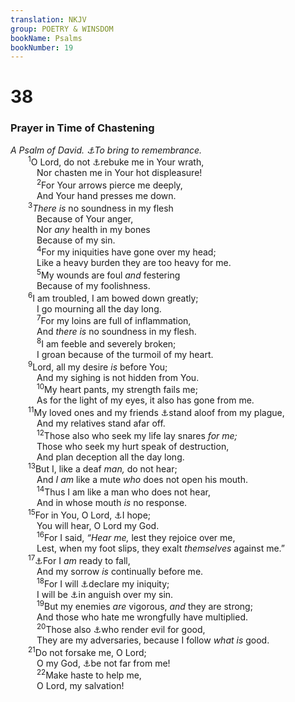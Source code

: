 ```yaml
---
translation: NKJV
group: POETRY & WINSDOM
bookName: Psalms 
bookNumber: 19
---
```


<div class="title"><h1>38</h1><h3>Prayer in Time of Chastening</h3><i>A Psalm of David. <a data-toggle="tooltip" data-placement="bottom" title="Ps. 70:title">⚓</a>To bring to remembrance.</i></div>
<span class="verse thi_38_1">  <sup>1</sup>O Lord, do not <a data-toggle="tooltip" data-placement="bottom" title="Ps. 6:1">⚓</a>rebuke me in Your wrath,<br/>   Nor chasten me in Your hot displeasure!<br/></span>
<span class="verse thi_38_2">   <sup>2</sup>For Your arrows pierce me deeply,<br/>   And Your hand presses me down.<br/></span>
<span class="verse thi_38_3">  <sup>3</sup><i>There</i> <i>is</i> no soundness in my flesh<br/>   Because of Your anger,<br/>   Nor <i>any</i> health in my bones<br/>   Because of my sin.<br/></span>
<span class="verse thi_38_4">   <sup>4</sup>For my iniquities have gone over my head;<br/>   Like a heavy burden they are too heavy for me.<br/></span>
<span class="verse thi_38_5">   <sup>5</sup>My wounds are foul <i>and</i> festering<br/>   Because of my foolishness.<br/></span>
<span class="verse thi_38_6">  <sup>6</sup>I am troubled, I am bowed down greatly;<br/>   I go mourning all the day long.<br/></span>
<span class="verse thi_38_7">   <sup>7</sup>For my loins are full of inflammation,<br/>   And <i>there</i> <i>is</i> no soundness in my flesh.<br/></span>
<span class="verse thi_38_8">   <sup>8</sup>I am feeble and severely broken;<br/>   I groan because of the turmoil of my heart.<br/></span>
<span class="verse thi_38_9">  <sup>9</sup>Lord, all my desire <i>is</i> before You;<br/>   And my sighing is not hidden from You.<br/></span>
<span class="verse thi_38_10">   <sup>10</sup>My heart pants, my strength fails me;<br/>   As for the light of my eyes, it also has gone from me.<br/></span>
<span class="verse thi_38_11">  <sup>11</sup>My loved ones and my friends <a data-toggle="tooltip" data-placement="bottom" title="Ps. 31:11; 88:18">⚓</a>stand aloof from my plague,<br/>   And my relatives stand afar off.<br/></span>
<span class="verse thi_38_12">   <sup>12</sup>Those also who seek my life lay snares <i>for</i> <i>me;</i><br/>   Those who seek my hurt speak of destruction,<br/>   And plan deception all the day long.<br/></span>
<span class="verse thi_38_13">  <sup>13</sup>But I, like a deaf <i>man,</i> do not hear;<br/>   And <i>I</i> <i>am</i> like a mute <i>who</i> does not open his mouth.<br/></span>
<span class="verse thi_38_14">   <sup>14</sup>Thus I am like a man who does not hear,<br/>   And in whose mouth <i>is</i> no response.<br/></span>
<span class="verse thi_38_15">  <sup>15</sup>For in You, O Lord, <a data-toggle="tooltip" data-placement="bottom" title="(Ps. 39:7)">⚓</a>I hope;<br/>   You will hear, O Lord my God.<br/></span>
<span class="verse thi_38_16">   <sup>16</sup>For I said, <i>“Hear me,</i> lest they rejoice over me,<br/>   Lest, when my foot slips, they exalt <i>themselves</i> against me.”<br/></span>
<span class="verse thi_38_17">  <sup>17</sup><a data-toggle="tooltip" data-placement="bottom" title="Ps. 51:3">⚓</a>For I <i>am</i> ready to fall,<br/>   And my sorrow <i>is</i> continually before me.<br/></span>
<span class="verse thi_38_18">   <sup>18</sup>For I will <a data-toggle="tooltip" data-placement="bottom" title="Ps. 32:5">⚓</a>declare my iniquity;<br/>   I will be <a data-toggle="tooltip" data-placement="bottom" title="(2 Cor. 7:9, 10)">⚓</a>in anguish over my sin.<br/></span>
<span class="verse thi_38_19">   <sup>19</sup>But my enemies <i>are</i> vigorous, <i>and</i> they are strong;<br/>   And those who hate me wrongfully have multiplied.<br/></span>
<span class="verse thi_38_20">   <sup>20</sup>Those also <a data-toggle="tooltip" data-placement="bottom" title="Ps. 35:12">⚓</a>who render evil for good,<br/>   They are my adversaries, because I follow <i>what</i> <i>is</i> good.<br/></span>
<span class="verse thi_38_21">  <sup>21</sup>Do not forsake me, O Lord;<br/>   O my God, <a data-toggle="tooltip" data-placement="bottom" title="Ps. 22:19; 35:22">⚓</a>be not far from me!<br/></span>
<span class="verse thi_38_22">   <sup>22</sup>Make haste to help me,<br/>   O Lord, my salvation!<br/></span>
